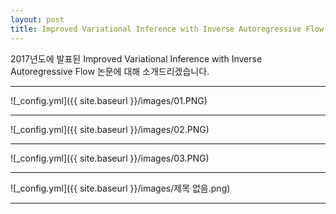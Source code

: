 ```yaml
---
layout: post
title: Improved Variational Inference with Inverse Autoregressive Flow
---
```


2017년도에 발표된 Improved Variational Inference with Inverse Autoregressive Flow 논문에 대해 소개드리겠습니다.

***
![_config.yml]({{ site.baseurl }}/images/01.PNG)

***

![_config.yml]({{ site.baseurl }}/images/02.PNG)

***

![_config.yml]({{ site.baseurl }}/images/03.PNG)

***

![_config.yml]({{ site.baseurl }}/images/제목 없음.png)

***
